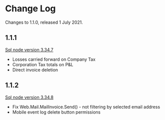# Change Log

Changes to 1.1.0, released 1 July 2021.

## 1.1.1

[Sql node version 3.34.7](https://github.com/tradecontrol/sqlnode/releases)

- Losses carried forward on Company Tax
- Corporation Tax totals on P&L
- Direct invoice deletion

## 1.1.2

[Sql node version 3.34.8](https://github.com/tradecontrol/sqlnode/releases)

- Fix Web.Mail.MailInvoice.Send() - not filtering by selected email address
- Mobile event log delete button permissions